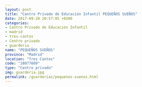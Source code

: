 ```yaml
---
layout: post
title: "Centro Privado de Educación Infantil PEQUEÑOS SUEÑOS"
date: 2017-09-20 20:57:05 +0200
categories:
- Centro Privado de Educación Infantil
- madrid
- tres-cantos
- Centro privado
- guarderia
name: "PEQUEÑOS SUEÑOS"
province: "Madrid"
location: "Tres Cantos"
code: "28077609"
type: "Centro privado"
img: guarderia.jpg
permalink: /guarderias/pequenos-suenos.html
---
```

